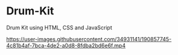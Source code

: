 # Drum-Kit
Drum Kit using HTML, CSS and JavaScript



https://user-images.githubusercontent.com/34931141/190857745-4c81b4af-7bca-4de2-a0d8-8fdba2bd6e6f.mp4


